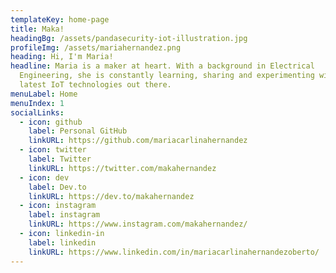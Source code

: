 ```yaml
---
templateKey: home-page
title: Maka!
headingBg: /assets/pandasecurity-iot-illustration.jpg
profileImg: /assets/mariahernandez.png
heading: Hi, I'm Maria!
headline: Maria is a maker at heart. With a background in Electrical
  Engineering, she is constantly learning, sharing and experimenting with the
  latest IoT technologies out there.
menuLabel: Home
menuIndex: 1
socialLinks:
  - icon: github
    label: Personal GitHub
    linkURL: https://github.com/mariacarlinahernandez
  - icon: twitter
    label: Twitter
    linkURL: https://twitter.com/makahernandez
  - icon: dev
    label: Dev.to
    linkURL: https://dev.to/makahernandez
  - icon: instagram
    label: instagram
    linkURL: https://www.instagram.com/makahernandez/
  - icon: linkedin-in
    label: linkedin
    linkURL: https://www.linkedin.com/in/mariacarlinahernandezoberto/
---
```

